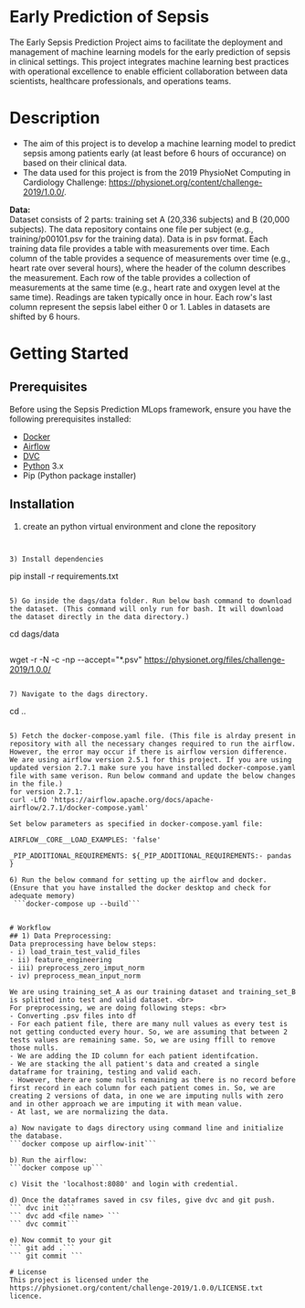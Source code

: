 # Early Prediction of Sepsis

The Early Sepsis Prediction Project aims to facilitate the deployment and management of machine learning models for the early prediction of sepsis in clinical settings. This project integrates machine learning best practices with operational excellence to enable efficient collaboration between data scientists, healthcare professionals, and operations teams.


# Description

- The aim of this project is to develop a machine learning model to predict sepsis among patients early (at least before 6 hours of occurance) on based on their clinical data.
- The data used for this project is from the 2019 PhysioNet Computing in Cardiology Challenge: https://physionet.org/content/challenge-2019/1.0.0/. 

<b>Data:</b><br>
Dataset consists of 2 parts: training set A (20,336 subjects) and B (20,000 subjects). The data repository contains one file per subject (e.g., training/p00101.psv for the training data). Data is in psv format. Each training data file provides a table with measurements over time. Each column of the table provides a sequence of measurements over time (e.g., heart rate over several hours), where the header of the column describes the measurement. Each row of the table provides a collection of measurements at the same time (e.g., heart rate and oxygen level at the same time). Readings are taken typically once in hour. Each row's last column represent the sepsis label either 0 or 1. Lables in datasets are shifted by 6 hours. 


# Getting Started
## Prerequisites
Before using the Sepsis Prediction MLops framework, ensure you have the following prerequisites installed:
- [Docker](https://www.docker.com/get-started/)
- [Airflow](https://airflow.apache.org/docs/apache-airflow/stable/start.html)
- [DVC](https://airflow.apache.org/docs/apache-airflow/stable/start.html)
- [Python](https://www.python.org/downloads/) 3.x
- Pip (Python package installer)

## Installation 

1) create an python virtual environment and clone the repository
```git clone https://github.com/pavit14/Early-Prediction-of-Sepsis.git


3) Install dependencies 
```
pip install -r requirements.txt
```

5) Go inside the dags/data folder. Run below bash command to download the dataset. (This command will only run for bash. It will download the dataset directly in the data directory.) 
```
cd dags/data
```
```
wget -r -N -c -np --accept="*.psv" https://physionet.org/files/challenge-2019/1.0.0/
```

7) Navigate to the dags directory.
```
cd ..
```

5) Fetch the docker-compose.yaml file. (This file is alrday present in repository with all the necessary changes required to run the airflow. However, the error may occur if there is airflow version difference. We are using airflow version 2.5.1 for this project. If you are using updated version 2.7.1 make sure you have installed docker-compose.yaml file with same verison. Run below command and update the below changes in the file.)
for version 2.7.1: 
curl -LfO 'https://airflow.apache.org/docs/apache-airflow/2.7.1/docker-compose.yaml' 

Set below parameters as specified in docker-compose.yaml file:

AIRFLOW__CORE__LOAD_EXAMPLES: 'false'

_PIP_ADDITIONAL_REQUIREMENTS: ${_PIP_ADDITIONAL_REQUIREMENTS:- pandas }

6) Run the below command for setting up the airflow and docker. 
(Ensure that you have installed the docker desktop and check for adequate memory)
 ```docker-compose up --build```


# Workflow
## 1) Data Preprocessing:
Data preprocessing have below steps:
- i) load_train_test_valid_files
- ii) feature_engineering
- iii) preprocess_zero_imput_norm
- iv) preprocess_mean_input_norm

We are using training_set_A as our training dataset and training_set_B is splitted into test and valid dataset. <br>
For preprocessing, we are doing following steps: <br>
- Converting .psv files into df
- For each patient file, there are many null values as every test is not getting conducted every hour. So, we are assuming that between 2 tests values are remaining same. So, we are using ffill to remove those nulls. 
- We are adding the ID column for each patient identifcation. 
- We are stacking the all patient's data and created a single dataframe for training, testing and valid each.
- However, there are some nulls remaining as there is no record before first record in each column for each patient comes in. So, we are creating 2 versions of data, in one we are imputing nulls with zero and in other approach we are imputing it with mean value. 
- At last, we are normalizing the data. 

a) Now navigate to dags directory using command line and initialize the database.
```docker compose up airflow-init```

b) Run the airflow:
```docker compose up```

c) Visit the 'localhost:8080' and login with credential.

d) Once the dataframes saved in csv files, give dvc and git push.
``` dvc init ```
``` dvc add <file name> ```
``` dvc commit```

e) Now commit to your git
``` git add .```
``` git commit ```

# License
This project is licensed under the https://physionet.org/content/challenge-2019/1.0.0/LICENSE.txt licence. 



















